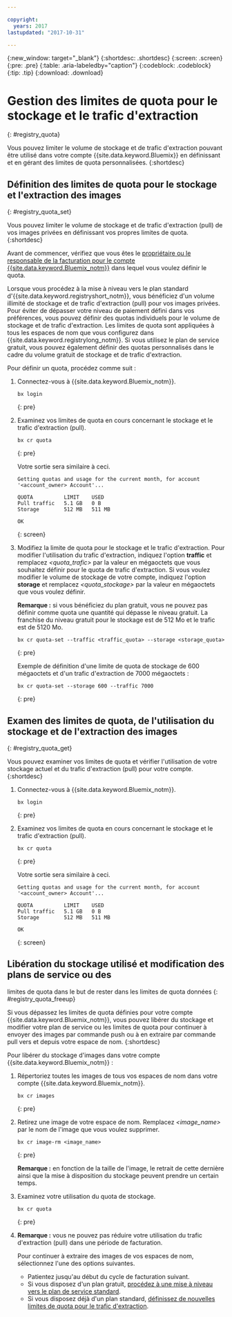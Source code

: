 ```yaml
---

copyright:
  years: 2017
lastupdated: "2017-10-31"

---
```


{:new_window: target="_blank"}
{:shortdesc: .shortdesc}
{:screen: .screen}
{:pre: .pre}
{:table: .aria-labeledby="caption"}
{:codeblock: .codeblock}
{:tip: .tip}
{:download: .download}


# Gestion des limites de quota pour le stockage et le trafic d'extraction
{: #registry_quota}

Vous pouvez limiter le volume de stockage et de trafic d'extraction pouvant
être utilisé dans votre compte
{{site.data.keyword.Bluemix}} en
définissant et en gérant des limites de quota personnalisées.
{:shortdesc}


## Définition des limites de quota pour le stockage et l'extraction des images
{: #registry_quota_set}

Vous pouvez limiter le volume de stockage et de trafic d'extraction (pull)
de vos images privées en définissant vos propres limites de quota.
{:shortdesc}

Avant de commencer, vérifiez que vous êtes le [propriétaire
ou le responsable de la facturation pour le compte {{site.data.keyword.Bluemix_notm}}](../../iam/users_roles.html#userroles) dans lequel vous voulez définir le quota.

Lorsque vous procédez à la mise à niveau vers le plan standard
d'{{site.data.keyword.registryshort_notm}}, vous
bénéficiez d'un volume illimité de stockage et de trafic d'extraction (pull) pour vos
images privées. Pour éviter de dépasser votre niveau de paiement défini dans vos
préférences, vous pouvez définir des quotas individuels pour le volume de stockage et de
trafic d'extraction. Les limites de quota sont appliquées à tous les espaces de nom que
vous configurez dans {{site.data.keyword.registrylong_notm}}. Si
vous utilisez le plan de service gratuit, vous pouvez également définir des quotas
personnalisés dans le cadre du volume gratuit de stockage et de trafic d'extraction.

Pour définir un quota, procédez comme suit :

1.  Connectez-vous à {{site.data.keyword.Bluemix_notm}}.

    ```
    bx login
    ```
    {: pre}

2.  Examinez vos limites de quota en cours concernant le stockage et le trafic
d'extraction (pull).

    ```
    bx cr quota
    ```
    {: pre}

    Votre sortie sera similaire à ceci.

    ```
    Getting quotas and usage for the current month, for account '<account_owner> Account'...

    QUOTA          LIMIT    USED   
    Pull traffic   5.1 GB   0 B   
    Storage        512 MB   511 MB   

    OK
    ```
    {: screen}

3.  Modifiez la limite de quota pour le stockage et le trafic d'extraction. Pour modifier l'utilisation du trafic d'extraction, indiquez l'option
**traffic** et remplacez
_&lt;quota_trafic&gt;_ par la valeur en mégaoctets que vous souhaitez
définir pour le quota de trafic d'extraction. Si vous voulez modifier le volume de
stockage de votre compte, indiquez l'option **storage** et
remplacez _&lt;quota_stockage&gt;_ par la valeur en mégaoctets que vous
voulez définir.

    **Remarque :** si vous bénéficiez du plan gratuit, vous ne pouvez pas définir comme quota une
quantité qui dépasse le niveau gratuit. La franchise du niveau gratuit pour le stockage
est de 512 Mo et le trafic est de 5120 Mo.

    ```
    bx cr quota-set --traffic <traffic_quota> --storage <storage_quota>
    ```
    {: pre}

    Exemple de définition d'une limite de quota de stockage de 600 mégaoctets et d'un trafic
d'extraction de 7000 mégaoctets :

    ```
    bx cr quota-set --storage 600 --traffic 7000
    ```
    {: pre}


## Examen des limites de quota, de l'utilisation du stockage et de l'extraction des images
{: #registry_quota_get}

Vous pouvez examiner vos limites de quota et vérifier l'utilisation de votre
stockage actuel et du trafic d'extraction (pull) pour votre compte.
{:shortdesc}

1.  Connectez-vous à {{site.data.keyword.Bluemix_notm}}.

    ```
    bx login
    ```
    {: pre}

2.  Examinez vos limites de quota en cours concernant le stockage et le trafic
d'extraction (pull).

    ```
    bx cr quota
    ```
    {: pre}

    Votre sortie sera similaire à ceci.

    ```
    Getting quotas and usage for the current month, for account '<account_owner> Account'...

    QUOTA          LIMIT    USED   
    Pull traffic   5.1 GB   0 B   
    Storage        512 MB   511 MB   

    OK
    ```
    {: screen}


## Libération du stockage utilisé et modification des plans de service ou des
limites de quota dans le but de rester dans les limites de quota données 
{: #registry_quota_freeup}

Si vous dépassez les limites de quota définies pour votre compte
{{site.data.keyword.Bluemix_notm}}, vous
pouvez libérer du stockage et modifier votre plan de service ou les limites de quota pour
continuer à envoyer des images par commande push ou à en extraire par commande pull vers
et depuis votre espace de nom.
{:shortdesc}

Pour libérer du stockage d'images dans votre compte {{site.data.keyword.Bluemix_notm}} :

1.  Répertoriez toutes les images de tous vos espaces de nom dans votre compte {{site.data.keyword.Bluemix_notm}}.

    ```
    bx cr images
    ```
    {: pre}

2.  Retirez une image de votre espace de nom. Remplacez _&lt;image_name&gt;_ par le nom de l'image que vous voulez supprimer.

    ```
    bx cr image-rm <image_name>
    ```
    {: pre}

    **Remarque :** en fonction de la taille de l'image, le retrait de cette dernière ainsi que la mise à disposition du
stockage peuvent prendre un certain temps.

3.  Examinez votre utilisation du quota de stockage.

    ```
    bx cr quota
    ```
    {: pre}

4. **Remarque :** vous ne pouvez pas réduire votre utilisation du trafic d'extraction (pull)
dans une période de facturation.

    Pour continuer à extraire des images de vos espaces de nom, sélectionnez l'une des options suivantes.

    -   Patientez jusqu'au début du cycle de facturation suivant.
    -   Si vous disposez d'un plan gratuit,
[procédez à une mise à niveau vers le plan de
service standard](registry_overview.html#registry_plan_upgrade).
    -   Si vous disposez déjà d'un plan standard,
[définissez de nouvelles limites de quota pour le
trafic d'extraction](#registry_quota_set).
